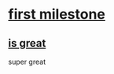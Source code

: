 # [first milestone](https://github.com/Thrillberg/my-first-repository/milestone/1)

## [is great](https://github.com/Thrillberg/my-first-repository/issues/1)

super great

